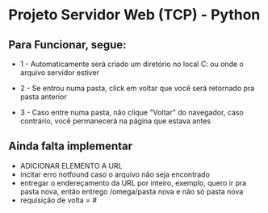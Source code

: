 # Projeto Servidor Web (TCP) - Python

## Para Funcionar, segue:
* 1 - Automaticamente será criado um diretório no local C: ou onde o arquivo servidor estiver
* 2 - Se entrou numa pasta, click em voltar que você será retornado pra pasta anterior

* 3 - Caso entre numa pasta, não clique "Voltar" do navegador, caso contrário, você permanecerá na página que estava antes
 

## Ainda falta implementar
* ADICIONAR ELEMENTO A URL 
* incitar erro notfound caso o arquivo não seja encontrado
* entregar o endereçamento da URL por inteiro, exemplo, quero ir pra pasta nova, então entrego /omega/pasta nova e não só pasta nova
* requisição de volta = #
